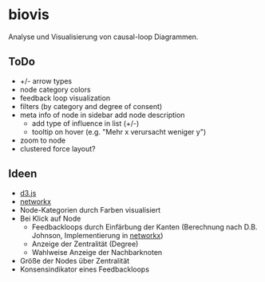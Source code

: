 biovis
============
Analyse und Visualisierung von causal-loop Diagrammen.

ToDo
------------
- +/- arrow types
- node category colors
- feedback loop visualization
- filters (by category and degree of consent)
- meta info of node in sidebar
	add node description
	- add type of influence in list (+/-)
	- tooltip on hover (e.g. "Mehr x verursacht weniger y")
- zoom to node
- clustered force layout?

Ideen
------------
- [d3.js](http://d3js.org/)
- [networkx](https://networkx.github.io/)
- Node-Kategorien durch Farben visualisiert
- Bei Klick auf Node
	- Feedbackloops durch Einfärbung der Kanten (Berechnung nach D.B. Johnson, Implementierung in [networkx](https://networkx.github.io/documentation/latest/reference/generated/networkx.algorithms.cycles.simple_cycles.html))
	- Anzeige der Zentralität (Degree)
	- Wahlweise Anzeige der Nachbarknoten
- Größe der Nodes über Zentralität
- Konsensindikator eines Feedbackloops
